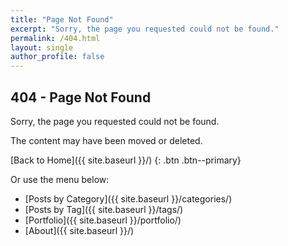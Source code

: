 ```yaml
---
title: "Page Not Found"
excerpt: "Sorry, the page you requested could not be found."
permalink: /404.html
layout: single
author_profile: false
---
```


## 404 - Page Not Found

Sorry, the page you requested could not be found.

The content may have been moved or deleted.

[Back to Home]({{ site.baseurl }}/)
{: .btn .btn--primary}

Or use the menu below:

- [Posts by Category]({{ site.baseurl }}/categories/)
- [Posts by Tag]({{ site.baseurl }}/tags/)
- [Portfolio]({{ site.baseurl }}/portfolio/)
- [About]({{ site.baseurl }}/)